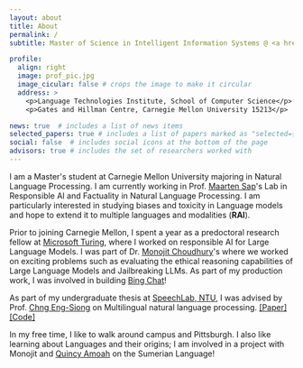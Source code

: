 ```yaml
---
layout: about
title: About
permalink: /
subtitle: Master of Science in Intelligent Information Systems @ <a href='https://cs.berkeley.edu/'>Carnegie Mellon University, Language Technologies Institute, School of Computer Science</a>   |   abhinavr (at) cs.cmu.edu

profile:
  align: right
  image: prof_pic.jpg
  image_cicular: false # crops the image to make it circular
  address: >
    <p>Language Technologies Institute, School of Computer Science</p>
    <p>Gates and Hillman Centre, Carnegie Mellon University 15213</p>

news: true  # includes a list of news items
selected_papers: true # includes a list of papers marked as "selected={true}"
social: false  # includes social icons at the bottom of the page
advisors: true # includes the set of researchers worked with
---
```


I am a Master's student at Carnegie Mellon University majoring in Natural Language Processing. I am currently working in Prof. [Maarten Sap](https://maartensap.com/)'s Lab in Responsible AI and Factuality in Natural Language Processing.
I am particularly interested in studying biases and toxicity in Language models and hope to extend it to multiple languages and modalities (**RAI**).

Prior to joining Carnegie Mellon, I spent a year as a predoctoral research fellow at [Microsoft Turing](https://turing.microsoft.com), where I worked on responsible AI for Large Language Models. I was part of Dr. [Monojit Choudhury](https://www.microsoft.com/en-us/research/people/monojitc/)'s where we worked on exciting problems such as evaluating the ethical reasoning capabilities of Large Language Models and Jailbreaking LLMs. As part of my production work, I was involved in building [Bing Chat](https://chat.bing.com)! 

As part of my undergraduate thesis at [SpeechLab, NTU](https://personal.ntu.edu.sg/aseschng/speechLab_intro.html), I was advised by Prof. [Chng Eng-Siong](https://personal.ntu.edu.sg/aseschng) on Multilingual natural language processing. [\[Paper\]](https://ieeexplore.ieee.org/document/9980338) [\[Code\]](https://github.com/AetherPrior/Multilingual-Sentence-Boundary-detection/tree/main)

In my free time, I like to walk around campus and Pittsburgh. I also like learning about Languages and their origins; I am involved in a project with Monojit and [Quincy Amoah](https://www.researchgate.net/profile/Quincy-Amoah) on the Sumerian Language! 
